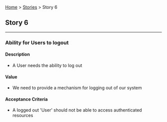 [Home](../readme.md) > [Stories](stories.md) > Story 6

## Story 6

---

### Ability for Users to logout

#### Description
- A User needs the ability to log out

#### Value
- We need to provide a mechanism for logging out of our system

#### Acceptance Criteria
- A logged out 'User' should not be able to access authenticated resources

